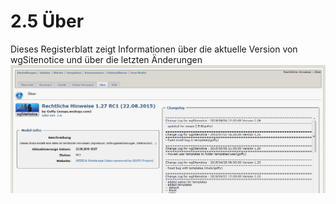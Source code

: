 # 2.5 Über

Dieses Registerblatt zeigt Informationen über die aktuelle Version von wgSitenotice und über die letzten Änderungen
![](../assets/2admin_about.png)
